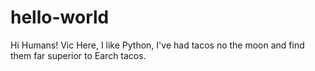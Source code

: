 # hello-world
Hi Humans!
Vic Here, I like Python,
I've had tacos no the moon and find them far superior to Earch tacos.
